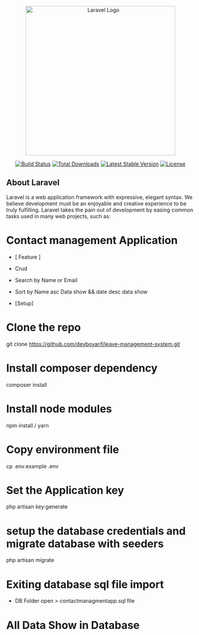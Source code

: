 <p align="center"><a href="https://laravel.com" target="_blank"><img src="https://raw.githubusercontent.com/laravel/art/master/logo-lockup/5%20SVG/2%20CMYK/1%20Full%20Color/laravel-logolockup-cmyk-red.svg" width="400" alt="Laravel Logo"></a></p>

<p align="center">
<a href="https://github.com/laravel/framework/actions"><img src="https://github.com/laravel/framework/workflows/tests/badge.svg" alt="Build Status"></a>
<a href="https://packagist.org/packages/laravel/framework"><img src="https://img.shields.io/packagist/dt/laravel/framework" alt="Total Downloads"></a>
<a href="https://packagist.org/packages/laravel/framework"><img src="https://img.shields.io/packagist/v/laravel/framework" alt="Latest Stable Version"></a>
<a href="https://packagist.org/packages/laravel/framework"><img src="https://img.shields.io/packagist/l/laravel/framework" alt="License"></a>
</p>

## About Laravel

Laravel is a web application framework with expressive, elegant syntax. We believe development must be an enjoyable and creative experience to be truly fulfilling. Laravel takes the pain out of development by easing common tasks used in many web projects, such as:

# Contact management Application

-   [ Feature ]
-   Crud
-   Search by Name or Email
-   Sort by Name asc Data show && date desc data show

-   [Setup]

# Clone the repo

git clone https://github.com/devboyarif/leave-management-system.git

# Install composer dependency

composer install

# Install node modules

npm install / yarn

# Copy environment file

cp .env.example .env

# Set the Application key

php artisan key:generate

# setup the database credentials and migrate database with seeders

php artisan migrate

# Exiting database sql file import

-   DB Folder open > contactmanagmentapp.sql file

# All Data Show in Database
